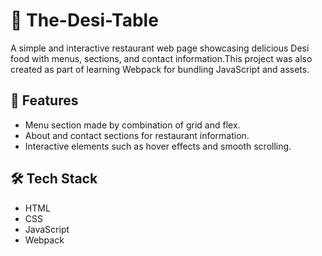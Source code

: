# 🍲 The-Desi-Table

A simple and interactive restaurant web page showcasing delicious Desi food with menus, sections, and contact information.This project was also created as part of learning Webpack for bundling JavaScript and assets.

## 🚀 Features
- Menu section made by combination of grid and flex.
- About and contact sections for restaurant information.
- Interactive elements such as hover effects and smooth scrolling.

## 🛠️ Tech Stack
- HTML
- CSS
- JavaScript
- Webpack
  

